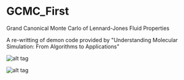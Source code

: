 GCMC_First
==========

Grand Canonical Monte Carlo of Lennard-Jones Fluid Properties

A re-writting of demon code provided by "Understanding Molecular Simulation: From Algorithms to Applications"


![alt tag](https://cloud.githubusercontent.com/assets/7380988/2816162/fc54b67e-cec5-11e3-8523-5d07a591c765.png)

![alt tag](https://cloud.githubusercontent.com/assets/7380988/2816165/085c673c-cec6-11e3-9023-0387c893992f.png)
